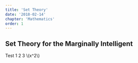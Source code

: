 ```yaml
---
title: 'Set Theory'
date: '2018-02-14'
chapter: 'Mathematics'
order: 1
---
```


## Set Theory for the Marginally Intelligent

Test 1 2 3 \\(x^2\\)